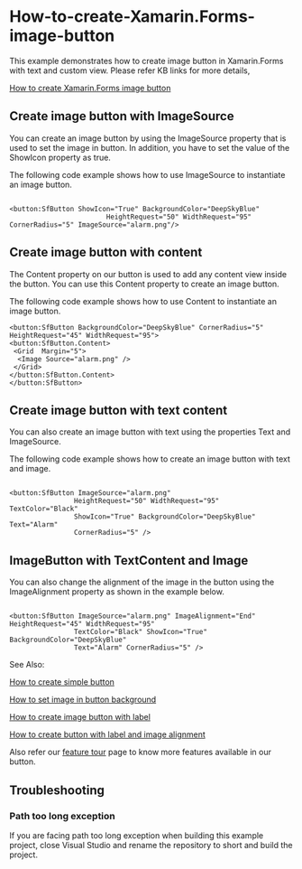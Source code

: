 # How-to-create-Xamarin.Forms-image-button

This example demonstrates how to create image button in Xamarin.Forms with text and custom view.
Please refer KB links for more details,

[How to create Xamarin.Forms image button](https://www.syncfusion.com/kb/10808/?utm_medium=listing&utm_source=github-examples)

## <a name="imagebutton"></a>Create image button with ImageSource

You can create an image button by using the ImageSource property that is used to set the image in button. In addition, you have to set the value of the ShowIcon property as true. 

The following code example shows how to use ImageSource to instantiate an image button.
 
 ```
 
 <button:SfButton ShowIcon="True" BackgroundColor="DeepSkyBlue" 
                         HeightRequest="50" WidthRequest="95" CornerRadius="5" ImageSource="alarm.png"/>

```

## <a name="imageContentbutton"></a>Create image button with content
The Content property on our button is used to add any content view inside the button. You can use this Content property to create an image button.

The following code example shows how to use Content to instantiate an image button.
 
 ```
<button:SfButton BackgroundColor="DeepSkyBlue" CornerRadius="5" HeightRequest="45" WidthRequest="95">
 <button:SfButton.Content>
  <Grid  Margin="5">
   <Image Source="alarm.png" />
  </Grid>
 </button:SfButton.Content>
</button:SfButton>

```

## <a name="textbutton"></a>Create image button with text content

You can also create an image button with text using the properties Text and ImageSource. 

The following code example shows how to create an image button with text and image.
 
 ```
 
<button:SfButton ImageSource="alarm.png"
                 HeightRequest="50" WidthRequest="95"  TextColor="Black"
                 ShowIcon="True" BackgroundColor="DeepSkyBlue" Text="Alarm"
                 CornerRadius="5" />
 
 ```
 
## <a name="textimagebutton"></a>ImageButton with TextContent and Image
You can also change the alignment of the image in the button using the ImageAlignment property as shown in the example below.
 
 ```
 
<button:SfButton ImageSource="alarm.png" ImageAlignment="End" HeightRequest="45" WidthRequest="95"
                 TextColor="Black" ShowIcon="True" BackgroundColor="DeepSkyBlue"                 
                 Text="Alarm" CornerRadius="5" />
 
 ```
 
See Also:
 
[How to create simple button](https://help.syncfusion.com/xamarin/sfbutton/gettingstarted?_ga=2.65659374.1723461661.1572321968-2127342757.1556163962#creating-a-simple-sfbutton)
 
[How to set image in button background](https://help.syncfusion.com/xamarin/sfbutton/gettingstarted?_ga=2.65659374.1723461661.1572321968-2127342757.1556163962#button-background-image)
 
[How to create image button with label](https://help.syncfusion.com/xamarin/sfbutton/gettingstarted?_ga=2.65659374.1723461661.1572321968-2127342757.1556163962#button-icon)
 
[How to create button with label and image alignment](https://help.syncfusion.com/xamarin/sfbutton/customization?_ga=2.260616141.1723461661.1572321968-2127342757.1556163962#imagealignment)
 
Also refer our [feature tour](https://www.syncfusion.com/xamarin-ui-controls/xamarin-button) page to know more features available in our button.

## <a name="troubleshooting"></a>Troubleshooting ##
### Path too long exception
If you are facing path too long exception when building this example project, close Visual Studio and rename the repository to short and build the project.


